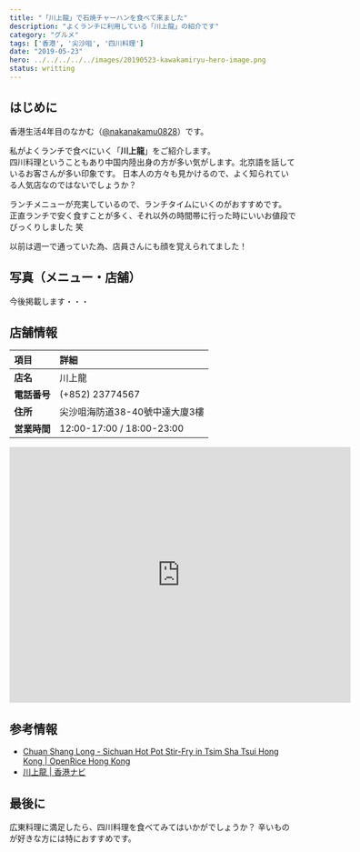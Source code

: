 ```yaml
---
title: "「川上龍」で石焼チャーハンを食べて来ました"
description: "よくランチに利用している「川上龍」の紹介です"
category: "グルメ"
tags: ['香港', '尖沙咀', '四川料理']
date: "2019-05-23"
hero: ../../../../../images/20190523-kawakamiryu-hero-image.png
status: writting
---
```


## はじめに

香港生活4年目のなかむ（[@nakanakamu0828](https://twitter.com/nakanakamu0828)）です。  

私がよくランチで食べにいく「**川上龍**」をご紹介します。  
四川料理ということもあり中国内陸出身の方が多い気がします。北京語を話しているお客さんが多い印象です。
日本人の方々も見かけるので、よく知られている人気店なのではないでしょうか？

ランチメニューが充実しているので、ランチタイムにいくのがおすすめです。  
正直ランチで安く食すことが多く、それ以外の時間帯に行った時にいいお値段でびっくりしました 笑

以前は週一で通っていた為、店員さんにも顔を覚えられてました！


## 写真（メニュー・店舗）

今後掲載します・・・


## 店舗情報

| 項目 | 詳細 |
|:---|:---|
|  **店名**  |  川上龍  |
|  **電話番号**  |  (+852) 23774567  |
|  **住所**  |  尖沙咀海防道38-40號中達大廈3樓  |
|  **営業時間**  |  12:00-17:00 / 18:00-23:00  |


<iframe src="https://www.google.com/maps/embed?pb=!1m18!1m12!1m3!1d3691.4735458733985!2d114.1685693145491!3d22.297923685324747!2m3!1f0!2f0!3f0!3m2!1i1024!2i768!4f13.1!3m3!1m2!1s0x340400ed81d90e4d%3A0x24d248c7d52f42b2!2sChuan+Shang+Long+Restaurant!5e0!3m2!1sja!2shk!4v1558601134673!5m2!1sja!2shk" width="600" height="450" frameborder="0" style="border:0" allowfullscreen></iframe>

## 参考情報
- [Chuan Shang Long - Sichuan Hot Pot Stir-Fry in Tsim Sha Tsui Hong Kong | OpenRice Hong Kong](https://www.openrice.com/en/hongkong/r-chuan-shang-long-tsim-sha-tsui-sichuan-chicken-hot-pot-r51155)
- [川上龍 | 香港ナビ](https://www.hongkongnavi.com/food/820/)


## 最後に
広東料理に満足したら、四川料理を食べてみてはいかがでしょうか？
辛いものが好きな方には特におすすめです。